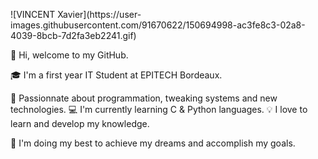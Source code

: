 <p align="left" width="100%">
  ![VINCENT Xavier](https://user-images.githubusercontent.com/91670622/150694998-ac3fe8c3-02a8-4039-8bcb-7d2fa3eb2241.gif)
</p>

👋 Hi, welcome to my GitHub.

🎓 I'm a first year IT Student at EPITECH Bordeaux.

🤖 Passionnate about programmation, tweaking systems and new technologies.
💻 I'm currently learning C & Python languages.
💡 I love to learn and develop my knowledge.

🚀 I'm doing my best to achieve my dreams and accomplish my goals.
